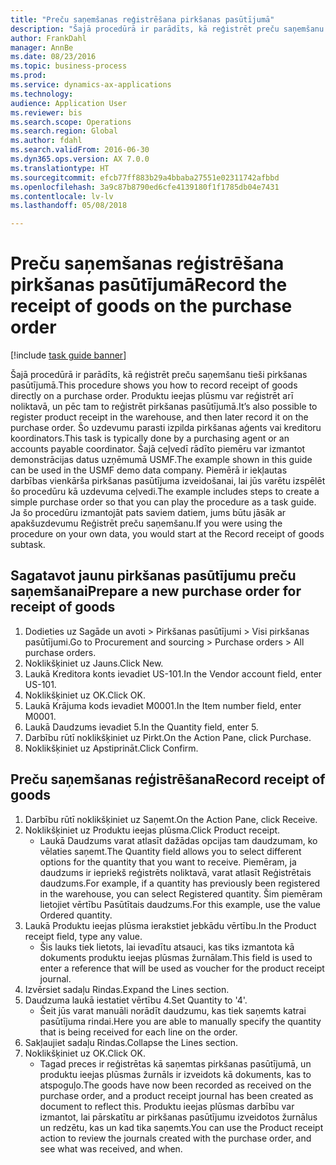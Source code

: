 ```yaml
--- 
title: "Preču saņemšanas reģistrēšana pirkšanas pasūtījumā"
description: "Šajā procedūrā ir parādīts, kā reģistrēt preču saņemšanu tieši pirkšanas pasūtījumā."
author: FrankDahl
manager: AnnBe
ms.date: 08/23/2016
ms.topic: business-process
ms.prod: 
ms.service: dynamics-ax-applications
ms.technology: 
audience: Application User
ms.reviewer: bis
ms.search.scope: Operations
ms.search.region: Global
ms.author: fdahl
ms.search.validFrom: 2016-06-30
ms.dyn365.ops.version: AX 7.0.0
ms.translationtype: HT
ms.sourcegitcommit: efcb77ff883b29a4bbaba27551e02311742afbbd
ms.openlocfilehash: 3a9c87b8790ed6cfe4139180f1f1785db04e7431
ms.contentlocale: lv-lv
ms.lasthandoff: 05/08/2018

---
```

# <a name="record-the-receipt-of-goods-on-the-purchase-order"></a><span data-ttu-id="23460-103">Preču saņemšanas reģistrēšana pirkšanas pasūtījumā</span><span class="sxs-lookup"><span data-stu-id="23460-103">Record the receipt of goods on the purchase order</span></span>

[!include [task guide banner](../../includes/task-guide-banner.md)]

<span data-ttu-id="23460-104">Šajā procedūrā ir parādīts, kā reģistrēt preču saņemšanu tieši pirkšanas pasūtījumā.</span><span class="sxs-lookup"><span data-stu-id="23460-104">This procedure shows you how to record receipt of goods directly on a purchase order.</span></span> <span data-ttu-id="23460-105">Produktu ieejas plūsmu var reģistrēt arī noliktavā, un pēc tam to reģistrēt pirkšanas pasūtījumā.</span><span class="sxs-lookup"><span data-stu-id="23460-105">It’s also possible to register product receipt in the warehouse, and then later record it on the purchase order.</span></span> <span data-ttu-id="23460-106">Šo uzdevumu parasti izpilda pirkšanas aģents vai kreditoru koordinators.</span><span class="sxs-lookup"><span data-stu-id="23460-106">This task is typically done by a purchasing agent or an accounts payable coordinator.</span></span> <span data-ttu-id="23460-107">Šajā ceļvedī rādīto piemēru var izmantot demonstrācijas datus uzņēmumā USMF.</span><span class="sxs-lookup"><span data-stu-id="23460-107">The example shown in this guide can be used in the USMF demo data company.</span></span> <span data-ttu-id="23460-108">Piemērā ir iekļautas darbības vienkārša pirkšanas pasūtījuma izveidošanai, lai jūs varētu izspēlēt šo procedūru kā uzdevuma ceļvedi.</span><span class="sxs-lookup"><span data-stu-id="23460-108">The example includes steps to create a simple purchase order so that you can play the procedure as a task guide.</span></span> <span data-ttu-id="23460-109">Ja šo procedūru izmantojāt pats saviem datiem, jums būtu jāsāk ar apakšuzdevumu Reģistrēt preču saņemšanu.</span><span class="sxs-lookup"><span data-stu-id="23460-109">If you were using the procedure on your own data, you would start at the Record receipt of goods subtask.</span></span>


## <a name="prepare-a-new-purchase-order-for-receipt-of-goods"></a><span data-ttu-id="23460-110">Sagatavot jaunu pirkšanas pasūtījumu preču saņemšanai</span><span class="sxs-lookup"><span data-stu-id="23460-110">Prepare a new purchase order for receipt of goods</span></span>
1. <span data-ttu-id="23460-111">Dodieties uz Sagāde un avoti > Pirkšanas pasūtījumi > Visi pirkšanas pasūtījumi.</span><span class="sxs-lookup"><span data-stu-id="23460-111">Go to Procurement and sourcing > Purchase orders > All purchase orders.</span></span>
2. <span data-ttu-id="23460-112">Noklikšķiniet uz Jauns.</span><span class="sxs-lookup"><span data-stu-id="23460-112">Click New.</span></span>
3. <span data-ttu-id="23460-113">Laukā Kreditora konts ievadiet US-101.</span><span class="sxs-lookup"><span data-stu-id="23460-113">In the Vendor account field, enter US-101.</span></span>
4. <span data-ttu-id="23460-114">Noklikšķiniet uz OK.</span><span class="sxs-lookup"><span data-stu-id="23460-114">Click OK.</span></span>
5. <span data-ttu-id="23460-115">Laukā Krājuma kods ievadiet M0001.</span><span class="sxs-lookup"><span data-stu-id="23460-115">In the Item number field, enter M0001.</span></span>
6. <span data-ttu-id="23460-116">Laukā Daudzums ievadiet 5.</span><span class="sxs-lookup"><span data-stu-id="23460-116">In the Quantity field, enter 5.</span></span>
7. <span data-ttu-id="23460-117">Darbību rūtī noklikšķiniet uz Pirkt.</span><span class="sxs-lookup"><span data-stu-id="23460-117">On the Action Pane, click Purchase.</span></span>
8. <span data-ttu-id="23460-118">Noklikšķiniet uz Apstiprināt.</span><span class="sxs-lookup"><span data-stu-id="23460-118">Click Confirm.</span></span>

## <a name="record-receipt-of-goods"></a><span data-ttu-id="23460-119">Preču saņemšanas reģistrēšana</span><span class="sxs-lookup"><span data-stu-id="23460-119">Record receipt of goods</span></span>
1. <span data-ttu-id="23460-120">Darbību rūtī noklikšķiniet uz Saņemt.</span><span class="sxs-lookup"><span data-stu-id="23460-120">On the Action Pane, click Receive.</span></span>
2. <span data-ttu-id="23460-121">Noklikšķiniet uz Produktu ieejas plūsma.</span><span class="sxs-lookup"><span data-stu-id="23460-121">Click Product receipt.</span></span>
    * <span data-ttu-id="23460-122">Laukā Daudzums varat atlasīt dažādas opcijas tam daudzumam, ko vēlaties saņemt.</span><span class="sxs-lookup"><span data-stu-id="23460-122">The Quantity field allows you to select different options for the quantity that you want to receive.</span></span> <span data-ttu-id="23460-123">Piemēram, ja daudzums ir iepriekš reģistrēts noliktavā, varat atlasīt Reģistrētais daudzums.</span><span class="sxs-lookup"><span data-stu-id="23460-123">For example, if a quantity has previously been registered in the warehouse, you can select Registered quantity.</span></span>  <span data-ttu-id="23460-124">Šim piemēram lietojiet vērtību Pasūtītais daudzums.</span><span class="sxs-lookup"><span data-stu-id="23460-124">For this example, use the value Ordered quantity.</span></span>   
3. <span data-ttu-id="23460-125">Laukā Produktu ieejas plūsma ierakstiet jebkādu vērtību.</span><span class="sxs-lookup"><span data-stu-id="23460-125">In the Product receipt field, type any value.</span></span>
    * <span data-ttu-id="23460-126">Šis lauks tiek lietots, lai ievadītu atsauci, kas tiks izmantota kā dokuments produktu ieejas plūsmas žurnālam.</span><span class="sxs-lookup"><span data-stu-id="23460-126">This field is used to enter a reference that will be used as voucher for the product receipt journal.</span></span>  
4. <span data-ttu-id="23460-127">Izvērsiet sadaļu Rindas.</span><span class="sxs-lookup"><span data-stu-id="23460-127">Expand the Lines section.</span></span>
5. <span data-ttu-id="23460-128">Daudzuma laukā iestatiet vērtību 4.</span><span class="sxs-lookup"><span data-stu-id="23460-128">Set Quantity to '4'.</span></span>
    * <span data-ttu-id="23460-129">Šeit jūs varat manuāli norādīt daudzumu, kas tiek saņemts katrai pasūtījuma rindai.</span><span class="sxs-lookup"><span data-stu-id="23460-129">Here you are able to manually specify the quantity that is being received for each line on the order.</span></span>  
6. <span data-ttu-id="23460-130">Sakļaujiet sadaļu Rindas.</span><span class="sxs-lookup"><span data-stu-id="23460-130">Collapse the Lines section.</span></span>
7. <span data-ttu-id="23460-131">Noklikšķiniet uz OK.</span><span class="sxs-lookup"><span data-stu-id="23460-131">Click OK.</span></span>
    * <span data-ttu-id="23460-132">Tagad preces ir reģistrētas kā saņemtas pirkšanas pasūtījumā, un produktu ieejas plūsmas žurnāls ir izveidots kā dokuments, kas to atspoguļo.</span><span class="sxs-lookup"><span data-stu-id="23460-132">The goods have now been recorded as received on the purchase order, and a product receipt journal has been created as document to reflect this.</span></span> <span data-ttu-id="23460-133">Produktu ieejas plūsmas darbību var izmantot, lai pārskatītu ar pirkšanas pasūtījumu izveidotos žurnālus un redzētu, kas un kad tika saņemts.</span><span class="sxs-lookup"><span data-stu-id="23460-133">You can use the Product receipt action to review the journals created with the purchase order, and see what was received, and when.</span></span>  


